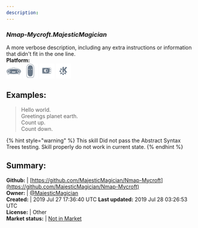 ```yaml
---
description: 
---
```


### _Nmap-Mycroft.MajesticMagician_  
A more verbose description, including any extra instructions or
information that didn't fit in the one line.  
**Platform:**  
 ![Mark I](../.gitbook/assets/mark-1-icon.png)  ![Mark II](../.gitbook/assets/mark-2-icon.png)  ![Picroft](../.gitbook/assets/picroft-icon.png)  ![plasmoid](../.gitbook/assets/kde.png)   
## Examples:  
> Hello world.  
> Greetings planet earth.  
> Count up.  
> Count down.  
  
{% hint style="warning" %}
This skill Did not pass the Abstract Syntax Trees testing. Skill properly do not work in current state.
{% endhint %}
  
## Summary:  
**Github:** | [https://github.com/MajesticMagician/Nmap-Mycroft](https://github.com/MajesticMagician/Nmap-Mycroft)  
**Owner:** | [@MajesticMagician](https://github.com/MajesticMagician)  
**Created:** | 2019 Jul 27 17:36:40 UTC  **Last updated:** 2019 Jul 28 03:26:53 UTC  
**License:** | Other  
**Market status:** | [Not in Market](https://market.mycroft.ai/skill/)  
